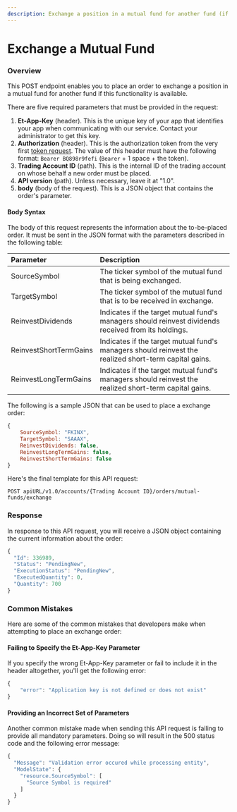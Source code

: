 ```yaml
---
description: Exchange a position in a mutual fund for another fund (if available)
---
```


# Exchange a Mutual Fund

### Overview

This POST endpoint enables you to place an order to exchange a position in a mutual fund for another fund if this functionality is available.

There are five required parameters that must be provided in the request:

1. **Et-App-Key** \(header\). This is the unique key of your app that identifies your app when communicating with our service. Contact your administrator to get this key.
2. **Authorization** \(header\). This is the authorization token from the very first [token request](../../authentication/requesting-tokens/). The value of this header must have the following format: `Bearer BQ898r9fefi` \(`Bearer` + 1 space + the token\).
3. **Trading Account ID** \(path\). This is the internal ID of the trading account on whose behalf a new order must be placed. 
4. **API version** \(path\). Unless necessary, leave it at "1.0".
5. **body** \(body of the request\). This is a JSON object that contains the order's parameter.

#### Body Syntax

The body of this request represents the information about the to-be-placed order. It must be sent in the JSON format with the parameters described in the following table:

| Parameter | Description |
| :--- | :--- |
| SourceSymbol | The ticker symbol of the mutual fund that is being exchanged. |
| TargetSymbol | The ticker symbol of the mutual fund that is to be received in exchange. |
| ReinvestDividends | Indicates if the target mutual fund's managers should reinvest dividends received from its holdings. |
| ReinvestShortTermGains | Indicates if the target mutual fund's managers should reinvest the realized short-term capital gains. |
| ReinvestLongTermGains | Indicates if the target mutual fund's managers should reinvest the realized short-term capital gains. |

The following is a sample JSON that can be used to place a exchange order:

```javascript
{
    SourceSymbol: "FKINX",
    TargetSymbol: "SAAAX",
    ReinvestDividends: false,
    ReinvestLongTermGains: false,
    ReinvestShortTermGains: false
}
```

Here's the final template for this API request:

```text
POST apiURL/v1.0/accounts/{Trading Account ID}/orders/mutual-funds/exchange
```

### Response

In response to this API request, you will receive a JSON object containing the current information about the order:

```javascript
{
  "Id": 336989,
  "Status": "PendingNew",
  "ExecutionStatus": "PendingNew",
  "ExecutedQuantity": 0,
  "Quantity": 700
}
```

### Common Mistakes

Here are some of the common mistakes that developers make when attempting to place an exchange order:

#### Failing to Specify the Et-App-Key Parameter

If you specify the wrong Et-App-Key parameter or fail to include it in the header altogether, you'll get the following error:

```javascript
{
    "error": "Application key is not defined or does not exist"
}
```

#### Providing an Incorrect Set of Parameters

Another common mistake made when sending this API request is failing to provide all mandatory parameters. Doing so will result in the 500 status code and the following error message:

```javascript
{
  "Message": "Validation error occured while processing entity",
  "ModelState": {
    "resource.SourceSymbol": [
      "Source Symbol is required"
    ]
  }
}
```


